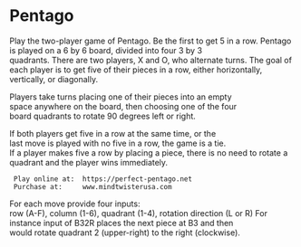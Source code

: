 # Pentago
Play the two-player game of Pentago. Be the first to get 5 in a row. 
Pentago is played on a 6 by 6 board, divided into four 3 by 3    
quadrants.  There are two players, X and O, who alternate turns. 
The goal of each player is to get five of their pieces in a row, 
either horizontally, vertically, or diagonally.                  
                                                                 
Players take turns placing one of their pieces into an empty     
space anywhere on the board, then choosing one of the four       
board quadrants to rotate 90 degrees left or right.              
                                                                 
If both players get five in a row at the same time, or the       
last move is played with no five in a row, the game is a tie.    
If a player makes five a row by placing a piece, there is no need
to rotate a quadrant and the player wins immediately.            
                                                                 
     Play online at:  https://perfect-pentago.net                
     Purchase at:     www.mindtwisterusa.com                     
                                                                 
For each move provide four inputs:                               
   row (A-F), column (1-6), quadrant (1-4), rotation direction (L or R) 
For instance input of B32R places the next piece at B3 and then  
would rotate quadrant 2 (upper-right) to the right (clockwise). 
